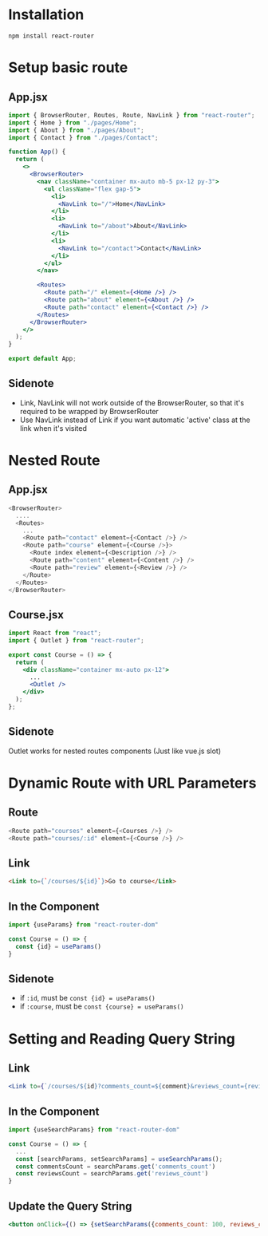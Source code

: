 # Installation
```
npm install react-router
```

# Setup basic route
## App.jsx
```jsx
import { BrowserRouter, Routes, Route, NavLink } from "react-router";
import { Home } from "./pages/Home";
import { About } from "./pages/About";
import { Contact } from "./pages/Contact";

function App() {
  return (
    <>
      <BrowserRouter>
        <nav className="container mx-auto mb-5 px-12 py-3">
          <ul className="flex gap-5">
            <li>
              <NavLink to="/">Home</NavLink>
            </li>
            <li>
              <NavLink to="/about">About</NavLink>
            </li>
            <li>
              <NavLink to="/contact">Contact</NavLink>
            </li>
          </ul>
        </nav>

        <Routes>
          <Route path="/" element={<Home />} />
          <Route path="about" element={<About />} />
          <Route path="contact" element={<Contact />} />
        </Routes>
      </BrowserRouter>
    </>
  );
}

export default App;
```

## Sidenote
- Link, NavLink will not work outside of the BrowserRouter, so that it's required to be wrapped by BrowserRouter
- Use NavLink instead of Link if you want automatic 'active' class at the link when it's visited

# Nested Route
## App.jsx
```js
<BrowserRouter>
  ....
  <Routes>
    ...
    <Route path="contact" element={<Contact />} />
    <Route path="course" element={<Course />}>
      <Route index element={<Description />} />
      <Route path="content" element={<Content />} />
      <Route path="review" element={<Review />} />
    </Route>
  </Routes>
</BrowserRouter>
```

## Course.jsx
```jsx
import React from "react";
import { Outlet } from "react-router";

export const Course = () => {
  return (
    <div className="container mx-auto px-12">
      ...
      <Outlet />
    </div>
  );
};
```

## Sidenote
Outlet works for nested routes components (Just like vue.js slot)


# Dynamic Route with URL Parameters
## Route
```js
<Route path="courses" element={<Courses />} />
<Route path="courses/:id" element={<Course />} />
```

## Link
```html
<Link to={`/courses/${id}`}>Go to course</Link>
```

## In the Component
```jsx
import {useParams} from "react-router-dom"

const Course = () => {
  const {id} = useParams()
}
```
## Sidenote
- if ```:id```, must be ```const {id} = useParams()```
- if ```:course```, must be ```const {course} = useParams()```

# Setting and Reading Query String
## Link
```jsx
<Link to={`/courses/${id}?comments_count=${comment}&reviews_count={review}`}>Go to course</Link>
```

## In the Component
```jsx
import {useSearchParams} from "react-router-dom"

const Course = () => {
  ...
  const [searchParams, setSearchParams] = useSearchParams();
  const commentsCount = searchParams.get('comments_count')
  const reviewsCount = searchParams.get('reviews_count')
}
```

## Update the Query String
```jsx
<button onClick={() => {setSearchParams({comments_count: 100, reviews_count: 50})}}>Change Count </button>
```

